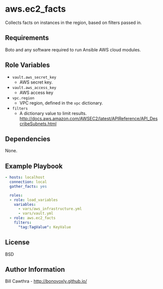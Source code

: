 aws.ec2_facts
=========

Collects facts on instances in the region, based on filters passed in.

Requirements
------------

Boto and any software required to run Ansible AWS cloud modules.

Role Variables
--------------

- `vault.aws_secret_key`
  - AWS secret key.
- `vault.aws_access_key`
  - AWS access key
- `vpc.region`
  - VPC region, defined in the `vpc` dictionary.
- `filters`
  - A dictionary value to limit results.  http://docs.aws.amazon.com/AWSEC2/latest/APIReference/API_DescribeSubnets.html

Dependencies
------------

None.

Example Playbook
----------------

```yaml
- hosts: localhost
  connection: local
  gather_facts: yes

  roles:
  - role: load_variables
    variables:
      - vars/aws_infrastructure.yml
      - vars/vault.yml
  - role: aws.ec2_facts
    filters:
      "tag:TagValue": KeyValue
```

License
-------

BSD

Author Information
------------------

Bill Cawthra - http://bonovoxly.github.io/
